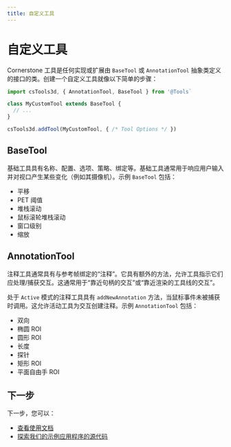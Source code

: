 ```yaml
---
title: 自定义工具
---
```


# 自定义工具

Cornerstone 工具是任何实现或扩展由 `BaseTool` 或 `AnnotationTool` 抽象类定义的接口的类。创建一个自定义工具就像以下简单的步骤：

```js
import csTools3d, { AnnotationTool, BaseTool } from '@Tools`

class MyCustomTool extends BaseTool {
  // ...
}

csTools3d.addTool(MyCustomTool, { /* Tool Options */ })
```

## BaseTool

基础工具具有名称、配置、选项、策略、绑定等。基础工具通常用于响应用户输入并对视口产生某些变化（例如其摄像机）。示例 `BaseTool` 包括：

- 平移
- PET 阈值
- 堆栈滚动
- 鼠标滚轮堆栈滚动
- 窗口级别
- 缩放

## AnnotationTool

注释工具通常具有与参考帧绑定的“注释”。它具有额外的方法，允许工具指示它们应处理/捕获交互。这通常用于“靠近句柄的交互”或“靠近渲染的工具线的交互”。

处于 `Active` 模式的注释工具具有 `addNewAnnotation` 方法，当鼠标事件未被捕获时调用。这允许活动工具为交互创建注释。示例 `AnnotationTool` 包括：

- 双向
- 椭圆 ROI
- 圆形 ROI
- 长度
- 探针
- 矩形 ROI
- 平面自由手 ROI

## 下一步

下一步，您可以：

- [查看使用文档](#)
- [探索我们的示例应用程序的源代码](#)